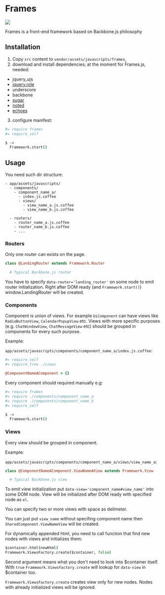 # Frames
![](https://api.travis-ci.org/kossnocorp/frames.png)

Frames is a front-end framework based on Backbone.js philosophy

## Installation

1. Copy `src` content to `vendor/assets/javascripts/frames`,
2. download and install dependencies; at the moment for Frames.js, needed:
  * jquery_ujs
  * [jquery.role](https://github.com/kossnocorp/role#downloads)
  * underscore
  * backbone
  * [sugar](http://sugarjs.com/)
  * [noted](https://raw.github.com/kossnocorp/noted/master/lib/noted.js)
  * [echoes](https://raw.github.com/kossnocorp/echoes/master/src/echo.coffee)
3. configure manifest:

  ``` coffeescript
  #= require frames
  #= require_self

  $ ->
    Framework.start()
  ```

## Usage

You need such dir structure:

```
- app/assets/javascripts/
  - components/
    - component_name_a/
      - index.js.coffee
      - views/
        - view_name_a.js.coffee
        - view_name_b.js.coffee

  - routers/
    - router_name_a.js.coffee
    - router_name_b.js.coffee
    - ...
```

### Routers

Only one router can exists on the page.

``` coffeescript
class @LandingRouter extends Framework.Router

  # Typical Backbone.js router
```

You have to specify `data-router='landing_router'` on some node to emit
router initialization. Right after DOM ready (and `Framework.start()`)
window.LandingRouter will be created.

### Components

Component is union of views. For example `UiComponent` can have views like
`RadioButtonView`, `CalendarPopupView` etc. Views with more specific purposes
(e.g. `ChatWindowView`, `ChatMessageView` etc) should be grouped in components
for every such purpose.

Example:

`app/assets/javascripts/components/component_name_a/index.js.coffee`:

``` coffeescript
#= require_self
#= require_tree ./views

@ComponentNameAComponent = {}
```

Every component should required manually e.g:

``` coffeescript
#= require frames
#= require ./components/component_name_a
#= require ./components/component_name_b
#= require_self

$ ->
  Framework.start()
```

### Views

Every view should be grouped in component.

Example:

`app/assets/javascripts/components/component_name_a/views/view_name_a`:

``` coffeescript
class @ComponentNameAComponent.ViewNameAView extends Framework.View

  # Typical Backbone.js view
```

To emit view initialization put `data-view='component_name#view_name'` into
some DOM node. View will be initialized after DOM ready with specified node
as `el`.

You can specify two or more views with space as delimeter.

You can just put `view_name` without specifing component name then
`SharedComponent.ViewNameView` will be created.

For dynamically appended html, you need to call function that find new nodes
with views and initializes them:

``` coffeescript
$container.html(newHtml)
Framework.ViewsFactory.create($container, false)
```

Second argument means what you don't need to look into $container itself.
With `true` `Framework.ViewsFactory.create` will lookup for `data-view`
in $container too.

`Framework.ViewsFactory.create` creates view only for new nodes. Nodes with
already initialized views will be ignored.

